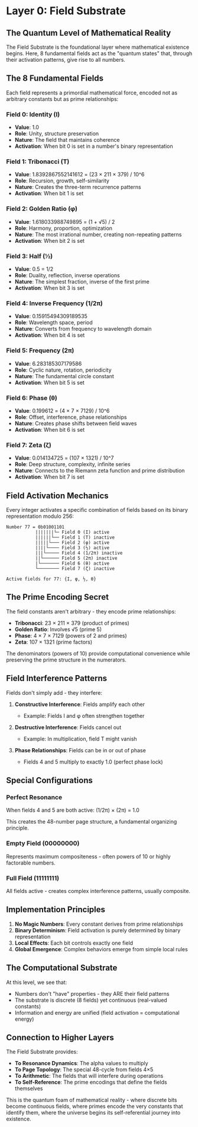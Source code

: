# Layer 0: Field Substrate

## The Quantum Level of Mathematical Reality

The Field Substrate is the foundational layer where mathematical existence begins. Here, 8 fundamental fields act as the "quantum states" that, through their activation patterns, give rise to all numbers.

## The 8 Fundamental Fields

Each field represents a primordial mathematical force, encoded not as arbitrary constants but as prime relationships:

### Field 0: Identity (I)

- **Value**: 1.0
- **Role**: Unity, structure preservation
- **Nature**: The field that maintains coherence
- **Activation**: When bit 0 is set in a number's binary representation

### Field 1: Tribonacci (T)

- **Value**: 1.8392867552141612 = (23 × 211 × 379) / 10^6
- **Role**: Recursion, growth, self-similarity
- **Nature**: Creates the three-term recurrence patterns
- **Activation**: When bit 1 is set

### Field 2: Golden Ratio (φ)

- **Value**: 1.618033988749895 = (1 + √5) / 2
- **Role**: Harmony, proportion, optimization
- **Nature**: The most irrational number, creating non-repeating patterns
- **Activation**: When bit 2 is set

### Field 3: Half (½)

- **Value**: 0.5 = 1/2
- **Role**: Duality, reflection, inverse operations
- **Nature**: The simplest fraction, inverse of the first prime
- **Activation**: When bit 3 is set

### Field 4: Inverse Frequency (1/2π)

- **Value**: 0.15915494309189535
- **Role**: Wavelength space, period
- **Nature**: Converts from frequency to wavelength domain
- **Activation**: When bit 4 is set

### Field 5: Frequency (2π)

- **Value**: 6.283185307179586
- **Role**: Cyclic nature, rotation, periodicity
- **Nature**: The fundamental circle constant
- **Activation**: When bit 5 is set

### Field 6: Phase (θ)

- **Value**: 0.199612 = (4 × 7 × 7129) / 10^6
- **Role**: Offset, interference, phase relationships
- **Nature**: Creates phase shifts between field waves
- **Activation**: When bit 6 is set

### Field 7: Zeta (ζ)

- **Value**: 0.014134725 = (107 × 1321) / 10^7
- **Role**: Deep structure, complexity, infinite series
- **Nature**: Connects to the Riemann zeta function and prime distribution
- **Activation**: When bit 7 is set

## Field Activation Mechanics

Every integer activates a specific combination of fields based on its binary representation modulo 256:

```
Number 77 = 0b01001101
           |||||||└─ Field 0 (I) active
           ||||||└── Field 1 (T) inactive
           |||||└─── Field 2 (φ) active
           ||||└──── Field 3 (½) active
           |||└───── Field 4 (1/2π) inactive
           ||└────── Field 5 (2π) inactive
           |└─────── Field 6 (θ) active
           └──────── Field 7 (ζ) inactive

Active fields for 77: {I, φ, ½, θ}
```

## The Prime Encoding Secret

The field constants aren't arbitrary - they encode prime relationships:

- **Tribonacci**: 23 × 211 × 379 (product of primes)
- **Golden Ratio**: Involves √5 (prime 5)
- **Phase**: 4 × 7 × 7129 (powers of 2 and primes)
- **Zeta**: 107 × 1321 (prime factors)

The denominators (powers of 10) provide computational convenience while preserving the prime structure in the numerators.

## Field Interference Patterns

Fields don't simply add - they interfere:

1. **Constructive Interference**: Fields amplify each other

   - Example: Fields I and φ often strengthen together

2. **Destructive Interference**: Fields cancel out

   - Example: In multiplication, field T might vanish

3. **Phase Relationships**: Fields can be in or out of phase
   - Fields 4 and 5 multiply to exactly 1.0 (perfect phase lock)

## Special Configurations

### Perfect Resonance

When fields 4 and 5 are both active: (1/2π) × (2π) = 1.0

This creates the 48-number page structure, a fundamental organizing principle.

### Empty Field (00000000)

Represents maximum compositeness - often powers of 10 or highly factorable numbers.

### Full Field (11111111)

All fields active - creates complex interference patterns, usually composite.

## Implementation Principles

1. **No Magic Numbers**: Every constant derives from prime relationships
2. **Binary Determinism**: Field activation is purely determined by binary representation
3. **Local Effects**: Each bit controls exactly one field
4. **Global Emergence**: Complex behaviors emerge from simple local rules

## The Computational Substrate

At this level, we see that:

- Numbers don't "have" properties - they ARE their field patterns
- The substrate is discrete (8 fields) yet continuous (real-valued constants)
- Information and energy are unified (field activation = computational energy)

## Connection to Higher Layers

The Field Substrate provides:

- **To Resonance Dynamics**: The alpha values to multiply
- **To Page Topology**: The special 48-cycle from fields 4×5
- **To Arithmetic**: The fields that will interfere during operations
- **To Self-Reference**: The prime encodings that define the fields themselves

This is the quantum foam of mathematical reality - where discrete bits become continuous fields, where primes encode the very constants that identify them, where the universe begins its self-referential journey into existence.
